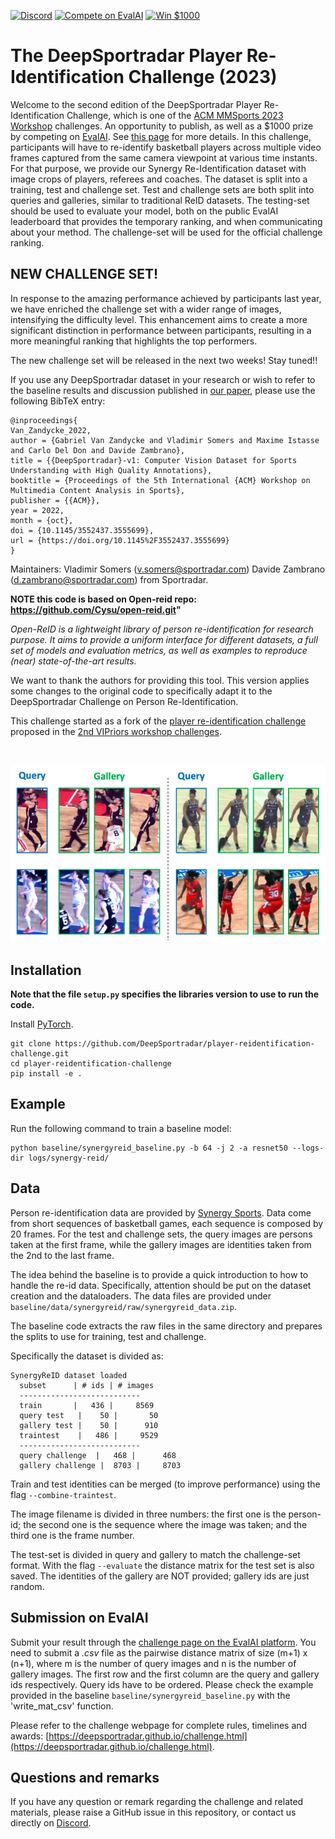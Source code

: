 [![Discord](https://badgen.net/badge/icon/discord?icon=discord&label)](https://discord.gg/JvMQgMkpkm)
[![Compete on EvalAI](https://badgen.net/badge/compete%20on/EvalAI/blue)](https://eval.ai/web/challenges/challenge-page/2076/overview)
[![Win $1000](https://badgen.net/badge/win/%241%2C000.00/yellow)](http://mmsports.multimedia-computing.de/mmsports2023/challenge.html)

# The DeepSportradar Player Re-Identification Challenge (2023)


Welcome to the second edition of the DeepSportradar Player Re-Identification Challenge, which is one of the [ACM MMSports 2023 Workshop](http://mmsports.multimedia-computing.de/mmsports2023/index.html) challenges. 
An opportunity to publish, as well as a $1000 prize by competing on [EvalAI](https://eval.ai/web/challenges/challenge-page/2076/overview). 
See [this page](http://mmsports.multimedia-computing.de/mmsports2023/challenge.html) for more details.
In this challenge, participants will have to re-identify basketball players across multiple video frames captured from the same camera viewpoint at various time instants.
For that purpose, we provide our Synergy Re-Identification dataset with image crops of players, referees and coaches.
The dataset is split into a training, test and challenge set. 
Test and challenge sets are both split into queries and galleries, similar to traditional ReID datasets.
The testing-set should be used to evaluate your model, both on the public EvalAI leaderboard that provides the temporary ranking, and when communicating about your method.
The challenge-set will be used for the official challenge ranking.

## NEW CHALLENGE SET!

In response to the amazing performance achieved by participants last year, we have enriched the challenge set with a wider range of images, intensifying the difficulty level. This enhancement aims to create a more significant distinction in performance between participants, resulting in a more meaningful ranking that highlights the top performers.

The new challenge set will be released in the next two weeks! Stay tuned!!


If you use any DeepSportradar dataset in your research or wish to refer to the baseline results and discussion published in [our paper](https://arxiv.org/abs/2208.08190), please use the following BibTeX entry:

    @inproceedings{
    Van_Zandycke_2022,
    author = {Gabriel Van Zandycke and Vladimir Somers and Maxime Istasse and Carlo Del Don and Davide Zambrano},
	title = {{DeepSportradar}-v1: Computer Vision Dataset for Sports Understanding with High Quality Annotations},
	booktitle = {Proceedings of the 5th International {ACM} Workshop on Multimedia Content Analysis in Sports},
	publisher = {{ACM}},
    year = 2022,
	month = {oct},
    doi = {10.1145/3552437.3555699},
    url = {https://doi.org/10.1145%2F3552437.3555699}
    }
    
Maintainers: Vladimir Somers (v.somers@sportradar.com) Davide Zambrano (d.zambrano@sportradar.com) from Sportradar.

**NOTE this code is based on Open-reid repo: https://github.com/Cysu/open-reid.git"**

_Open-ReID is a lightweight library of person re-identification for research
purpose. It aims to provide a uniform interface for different datasets, a full
set of models and evaluation metrics, as well as examples to reproduce (near)
state-of-the-art results._

We want to thank the authors for providing this tool. This version applies some changes to the original code to specifically adapt it to the DeepSportradar Challenge on Person Re-Identification. 

This challenge started as a fork of the [player re-identification challenge](https://github.com/VIPriors/vipriors-challenges-toolkit/tree/master/re-identification) proposed in the [2nd VIPriors workshop challenges](https://vipriors.github.io/challenges/).

&nbsp;
<p align="center"><img src="assets/banner.png" width="740"></p>

## Installation

**Note that the file ```setup.py``` specifies the libraries version to use to run the code.**

Install [PyTorch](http://pytorch.org/). 

```shell
git clone https://github.com/DeepSportradar/player-reidentification-challenge.git
cd player-reidentification-challenge
pip install -e .
```

## Example

Run the following command to train a baseline model:
```shell
python baseline/synergyreid_baseline.py -b 64 -j 2 -a resnet50 --logs-dir logs/synergy-reid/
```

## Data

Person re-identification data are provided by [Synergy Sports](ttps://synergysports.com). 
Data come from short sequences of basketball games, each sequence is composed by 20 frames. 
For the test and challenge sets, the query images are persons taken at the first frame, while the gallery images are identities taken from the 2nd to the last frame.

The idea behind the baseline is to provide a quick introduction to how to handle the re-id data. 
Specifically, attention should be put on the dataset creation and the dataloaders.
The data files are provided under ```baseline/data/synergyreid/raw/synergyreid_data.zip```.

The baseline code extracts the raw files in the same directory and prepares the splits to use for training, test and challenge.

Specifically the dataset is divided as:

```shell
SynergyReID dataset loaded
  subset      | # ids | # images
  ---------------------------
  train       |   436 |     8569
  query test   |    50 |       50
  gallery test |    50 |      910
  traintest    |   486 |     9529
  ---------------------------
  query challenge  |   468 |      468
  gallery challenge |  8703 |     8703
```

Train and test identities can be merged (to improve performance) using the flag ```--combine-traintest```.

The image filename is divided in three numbers: the first one is the person-id; the second one is the sequence where the image was taken; and the third one is the frame number.

The test-set is divided in query and gallery to match the challenge-set format. With the flag ```--evaluate``` the distance matrix for the test set is also saved.
The identities of the gallery are NOT provided; gallery ids are just random.

## Submission on EvalAI
Submit your result through the [challenge page on the EvalAI platform](https://eval.ai/web/challenges/challenge-page/2076/overview).
You need to submit a _.csv_ file as the pairwise distance matrix of size (m+1) x (n+1), where m is the number of query images and n is the number of gallery images. 
The first row and the first column are the query and gallery ids respectively.
Query ids have to be ordered. 
Please check the example provided in the baseline ```baseline/synergyreid_baseline.py``` with the 'write_mat_csv' function.

Please refer to the challenge webpage for complete rules, timelines and awards: [https://deepsportradar.github.io/challenge.html](https://deepsportradar.github.io/challenge.html).

## Questions and remarks
If you have any question or remark regarding the challenge and related materials, please raise a GitHub issue in this repository, or contact us directly on [Discord](https://discord.gg/JvMQgMkpkm).
